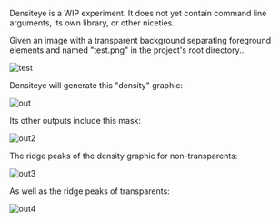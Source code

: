 Densiteye is a WIP experiment. It does not yet contain command line arguments, its own library, or other niceties. 

Given an image with a transparent background separating foreground elements and named "test.png" in the project's root directory...

![test](https://github.com/sourcecrowed/Densiteye/assets/33704049/e522b493-e58e-4359-baba-ec3c0abb3d29)

Densiteye will generate this "density" graphic:

![out](https://github.com/sourcecrowed/Densiteye/assets/33704049/6d4695d6-0ba2-4b4d-b11d-39fafb53f776)

Its other outputs include this mask:

![out2](https://github.com/sourcecrowed/Densiteye/assets/33704049/d628a37d-8174-49d5-826b-c2fdb7d84aee)

The ridge peaks of the density graphic for non-transparents:

![out3](https://github.com/sourcecrowed/Densiteye/assets/33704049/3aa16dde-2861-40e2-bb14-7dbe655b7a9f)

As well as the ridge peaks of transparents:

![out4](https://github.com/sourcecrowed/Densiteye/assets/33704049/f4e88b25-98bd-4381-a329-704c6c5e6faa)
